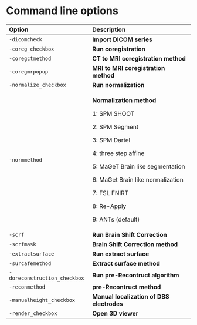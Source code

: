 # Command line options

<table>
  <thead>
    <tr>
      <th style="text-align:left">Option</th>
      <th style="text-align:left">Description</th>
    </tr>
  </thead>
  <tbody>
    <tr>
      <td style="text-align:left"><code>-dicomcheck</code>
      </td>
      <td style="text-align:left"><b>Import DICOM series</b>
      </td>
    </tr>
    <tr>
      <td style="text-align:left"><code>-coreg_checkbox</code>
      </td>
      <td style="text-align:left"><b>Run coregistration</b>
      </td>
    </tr>
    <tr>
      <td style="text-align:left"><code>-coregctmethod</code>
      </td>
      <td style="text-align:left"><b>CT to MRI coregistration method</b>
      </td>
    </tr>
    <tr>
      <td style="text-align:left"><code>-coregmrpopup</code>
      </td>
      <td style="text-align:left"><b>MRI to MRI coregistration method</b>
      </td>
    </tr>
    <tr>
      <td style="text-align:left"><code>-normalize_checkbox</code>
      </td>
      <td style="text-align:left"><b>Run normalization</b>
      </td>
    </tr>
    <tr>
      <td style="text-align:left"><code>-normmethod</code>
      </td>
      <td style="text-align:left">
        <p><b>Normalization method</b>
        </p>
        <p>1: SPM SHOOT</p>
        <p>2: SPM Segment</p>
        <p>3: SPM Dartel</p>
        <p>4: three step affine</p>
        <p>5: MaGeT Brain like segmentation</p>
        <p>6: MaGet Brain like normalization</p>
        <p>7: FSL FNIRT</p>
        <p>8: Re-Apply</p>
        <p>9: ANTs (default)</p>
      </td>
    </tr>
    <tr>
      <td style="text-align:left"><code>-scrf</code>
      </td>
      <td style="text-align:left"><b>Run Brain Shift Correction</b>
      </td>
    </tr>
    <tr>
      <td style="text-align:left"><code>-scrfmask</code>
      </td>
      <td style="text-align:left"><b>Brain Shift Correction method</b>
      </td>
    </tr>
    <tr>
      <td style="text-align:left"><code>-extractsurface</code>
      </td>
      <td style="text-align:left"><b>Run extract surface</b>
      </td>
    </tr>
    <tr>
      <td style="text-align:left"><code>-surcafemethod</code>
      </td>
      <td style="text-align:left"><b>Extract surface method</b>
      </td>
    </tr>
    <tr>
      <td style="text-align:left"><code>-doreconstruction_checkbox</code>
      </td>
      <td style="text-align:left"><b>Run pre-Recontruct algorithm</b>
      </td>
    </tr>
    <tr>
      <td style="text-align:left"><code>-reconmethod</code>
      </td>
      <td style="text-align:left"><b>pre-Recontruct method</b>
      </td>
    </tr>
    <tr>
      <td style="text-align:left"><code>-manualheight_checkbox</code>
      </td>
      <td style="text-align:left"><b>Manual localization of DBS electrodes</b>
      </td>
    </tr>
    <tr>
      <td style="text-align:left"><code>-render_checkbox</code>
      </td>
      <td style="text-align:left"><b>Open 3D viewer</b>
      </td>
    </tr>
  </tbody>
</table>

